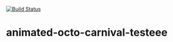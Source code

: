 [![Build Status](https://travis-ci.org/chimianopao/animated-octo-carnival-testeee.svg?branch=master)](https://travis-ci.org/chimianopao/animated-octo-carnival-testeee)

# animated-octo-carnival-testeee
